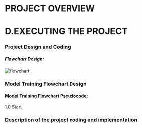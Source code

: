# PROJECT OVERVIEW

# D.EXECUTING THE PROJECT


### **Project Design and Coding**

##### Flowchart Design:

![flowchart](https://user-images.githubusercontent.com/121369021/211849364-7463801c-9484-4da9-8f14-cd2950333ccf.png)
### Model Training Flowchart Design
#### Model Training Flowchart Pseudocode:
1.0 Start
### **Description of the project coding and implementation**
